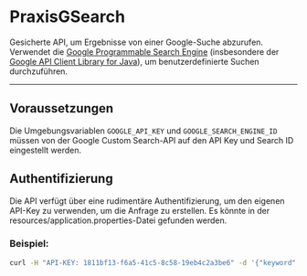 # PraxisGSearch

Gesicherte API, um Ergebnisse von einer Google-Suche abzurufen. Verwendet die [Google Programmable Search Engine](https://developers.google.com/custom-search) (insbesondere der [Google API Client Library for Java](https://googleapis.dev/java/google-api-client/latest/index.html)), um benutzerdefinierte Suchen durchzuführen.

----

## Voraussetzungen

Die Umgebungsvariablen `GOOGLE_API_KEY` und `GOOGLE_SEARCH_ENGINE_ID` müssen von der Google Custom Search-API auf den API Key und Search ID eingestellt werden.

## Authentifizierung

Die API verfügt über eine rudimentäre Authentifizierung, um den eigenen API-Key zu verwenden, um die Anfrage zu erstellen. Es könnte in der resources/application.properties-Datei gefunden werden.

### Beispiel:

```bash
curl -H "API-KEY: 1811bf13-f6a5-41c5-8c58-19eb4c2a3be6" -d '{"keyword": "google custom search api"}' -H 'Content-Type: application/json' http://localhost:8080/search
```